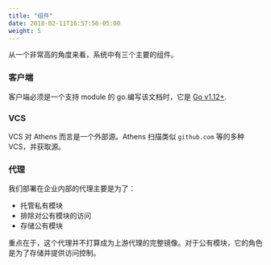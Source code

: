 ```yaml
---
title: "组件"
date: 2018-02-11T16:57:56-05:00
weight: 5
---
```


从一个非常高的角度来看，系统中有三个主要的组件。

### 客户端

客户端必须是一个支持 module 的 go.编写该文档时，它是 [Go v1.12+](https://golang.org/dl).

### VCS

VCS 对 Athens 而言是一个外部源。Athens 扫描类似 `github.com` 等的多种 VCS，并获取源。

### 代理

我们部署在企业内部的代理主要是为了：

* 托管私有模块
* 排除对公有模块的访问
* 存储公有模块

重点在于，这个代理并不打算成为上游代理的完整镜像。对于公有模块，它的角色是为了存储并提供访问控制。
